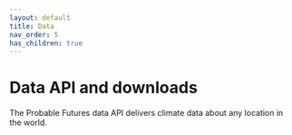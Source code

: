 ```yaml
---
layout: default
title: Data 
nav_order: 5
has_children: true
---
```


# Data API and downloads

The Probable Futures data API delivers climate data about any location in the world. 
